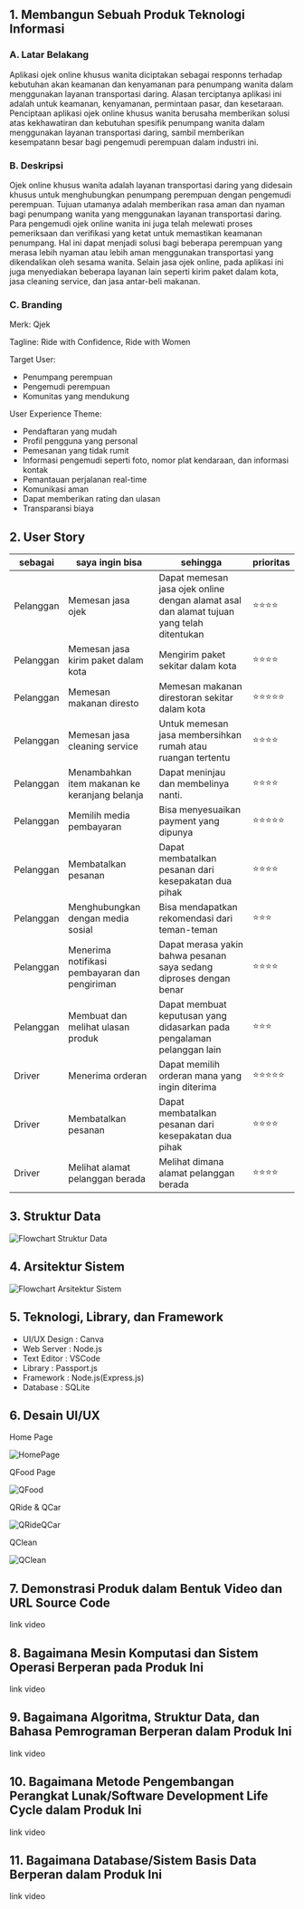 ## 1. Membangun Sebuah Produk Teknologi Informasi
### A. Latar Belakang
Aplikasi ojek online khusus wanita diciptakan sebagai responns terhadap kebutuhan akan keamanan dan kenyamanan para penumpang wanita dalam menggunakan layanan transportasi daring. Alasan terciptanya aplikasi ini adalah untuk keamanan, kenyamanan, permintaan pasar, dan kesetaraan. Penciptaan aplikasi ojek online khusus wanita berusaha memberikan solusi atas kekhawatiran dan kebutuhan spesifik penumpang wanita dalam menggunakan layanan transportasi daring, sambil memberikan kesempatann besar bagi pengemudi perempuan dalam industri ini.
### B. Deskripsi
Ojek online khusus wanita adalah layanan transportasi daring yang didesain khusus untuk menghubungkan penumpang perempuan dengan pengemudi perempuan. Tujuan utamanya adalah memberikan rasa aman dan nyaman bagi penumpang wanita yang menggunakan layanan transportasi daring. Para pengemudi ojek online wanita ini juga telah melewati proses pemeriksaan dan verifikasi yang ketat untuk memastikan keamanan penumpang. Hal ini dapat menjadi solusi bagi beberapa perempuan yang merasa lebih nyaman atau lebih aman menggunakan transportasi yang dikendalikan oleh sesama wanita. Selain jasa ojek online, pada aplikasi ini juga menyediakan beberapa layanan lain seperti kirim paket dalam kota, jasa cleaning service, dan jasa antar-beli makanan.
### C. Branding
Merk: Qjek

Tagline: Ride with Confidence, Ride with Women

Target User:
- Penumpang perempuan
- Pengemudi perempuan
- Komunitas yang mendukung

User Experience Theme:
- Pendaftaran yang mudah
- Profil pengguna yang personal
- Pemesanan yang tidak rumit
- Informasi pengemudi seperti foto, nomor plat kendaraan, dan informasi kontak
- Pemantauan perjalanan real-time
- Komunikasi aman
- Dapat memberikan rating dan ulasan
- Transparansi biaya

## 2. User Story
sebagai | saya ingin bisa | sehingga | prioritas
---|---|---|---
Pelanggan | Memesan jasa ojek | Dapat memesan jasa ojek online dengan alamat asal dan alamat tujuan yang telah ditentukan | ⭐⭐⭐⭐
Pelanggan | Memesan jasa kirim paket dalam kota | Mengirim paket sekitar dalam kota  | ⭐⭐⭐⭐
Pelanggan | Memesan makanan diresto | Memesan makanan direstoran sekitar dalam kota | ⭐⭐⭐⭐⭐
Pelanggan | Memesan jasa cleaning service | Untuk memesan jasa membersihkan rumah atau ruangan tertentu | ⭐⭐⭐⭐
Pelanggan | Menambahkan item makanan ke keranjang belanja | Dapat meninjau dan membelinya nanti. | ⭐⭐⭐⭐
Pelanggan | Memilih media pembayaran | Bisa menyesuaikan payment yang dipunya | ⭐⭐⭐⭐⭐
Pelanggan | Membatalkan pesanan | Dapat membatalkan pesanan dari kesepakatan dua pihak | ⭐⭐⭐⭐
Pelanggan | Menghubungkan dengan media sosial | Bisa mendapatkan rekomendasi dari teman-teman | ⭐⭐⭐
Pelanggan | Menerima notifikasi pembayaran dan pengiriman |  Dapat merasa yakin bahwa pesanan saya sedang diproses dengan benar | ⭐⭐⭐⭐
Pelanggan | Membuat dan melihat ulasan produk| Dapat membuat keputusan yang didasarkan pada pengalaman pelanggan lain | ⭐⭐⭐
Driver | Menerima orderan | Dapat memilih orderan mana yang ingin diterima | ⭐⭐⭐⭐⭐
Driver | Membatalkan pesanan | Dapat membatalkan pesanan dari kesepakatan dua pihak | ⭐⭐⭐⭐
Driver | Melihat alamat pelanggan berada | Melihat dimana alamat pelanggan berada | ⭐⭐⭐⭐
## 3. Struktur Data
![Flowchart Struktur Data](https://github.com/annisarasha36/UTS-PI/blob/main/FlowchartQjek.png)
## 4. Arsitektur Sistem
![Flowchart Arsitektur Sistem](https://github.com/annisarasha36/UTS-PI/blob/main/ArsitekturSistem.png)
## 5. Teknologi, Library, dan Framework
- UI/UX Design  : Canva
- Web Server    : Node.js
- Text Editor   : VSCode
- Library       : Passport.js
- Framework     : Node.js(Express.js)
- Database      : SQLite
## 6. Desain UI/UX
Home Page

![HomePage](https://github.com/annisarasha36/UTS-PI/blob/main/Desain%20UI/1.png)

QFood Page

![QFood](https://github.com/annisarasha36/UTS-PI/blob/main/Desain%20UI/2.png)

QRide & QCar

![QRideQCar](https://github.com/annisarasha36/UTS-PI/blob/main/Desain%20UI/3.png)

QClean

![QClean](https://github.com/annisarasha36/UTS-PI/blob/main/Desain%20UI/4.png)

## 7. Demonstrasi Produk dalam Bentuk Video dan URL Source Code
link video
## 8. Bagaimana Mesin Komputasi dan Sistem Operasi Berperan pada Produk Ini
link video
## 9. Bagaimana Algoritma, Struktur Data, dan Bahasa Pemrograman Berperan dalam Produk Ini
link video
## 10. Bagaimana Metode Pengembangan Perangkat Lunak/Software Development Life Cycle dalam Produk Ini
link video
## 11. Bagaimana Database/Sistem Basis Data Berperan dalam Produk Ini
link video

